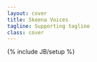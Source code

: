 ```yaml
---
layout: cover
title: Skeena Voices
tagline: Supporting tagline
class: cover
---
```

{% include JB/setup %}
